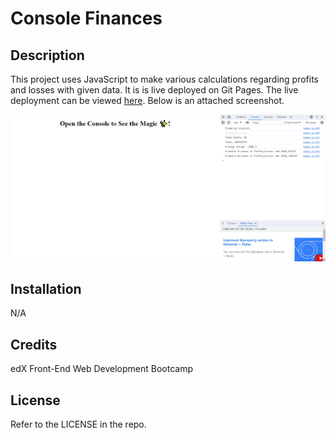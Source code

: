 # Console Finances

## Description

This project uses JavaScript to make various calculations regarding profits and losses with given data. It is is live deployed on Git Pages. The live deployment can be viewed [here](https://tg-ivy.github.io/console-finances/). Below is an attached screenshot.

![A screenshot of the open console.](./console-screenshot.png)

## Installation

N/A

## Credits

edX Front-End Web Development Bootcamp

## License

Refer to the LICENSE in the repo.